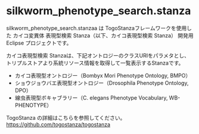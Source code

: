 # silkworm_phenotype_search.stanza

silkworm_phenotype_search.stanzaa は TogoStanzaフレームワークを使用した カイコ変異体 表現型検索 Stanza（以下、カイコ表現型検索 Stanza） 開発用 Eclipse プロジェクトです。

カイコ表現型検索 Stanzaは、下記オントロジーのクラスURIをパラメタとし、トリプルストアより系統リソース情報を取得して一覧表示するStanzaです。

* カイコ表現型オントロジー（Bombyx Mori Phenotype Ontology, BMPO）
* ショウジョウバエ表現型オントロジー（Drosophila Phenotype Ontology, DPO）
* 線虫表現型ボキャブラリー（C. elegans Phenotype Vocabulary, WB-PHENOTYPE）

TogoStanza の詳細はこちらを参照してください。
https://github.com/togostanza/togostanza
